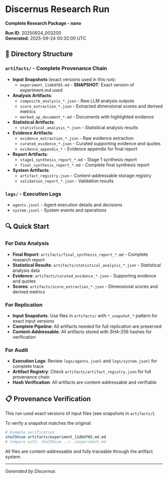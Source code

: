 # Discernus Research Run

**Complete Research Package - nano**

**Run ID**: 20250924_003200  
**Generated**: 2025-09-24 00:32:00 UTC

## 📁 Directory Structure

### `artifacts/` - Complete Provenance Chain
- **Input Snapshots** (exact versions used in this run):
  - `experiment_11d6df85.md` - **SNAPSHOT**: Exact version of experiment.md used
- **Analysis Artifacts**: 
  - `composite_analysis_*.json` - Raw LLM analysis outputs
  - `score_extraction_*.json` - Extracted dimensional scores and derived metrics
  - `marked_up_document_*.md` - Documents with highlighted evidence
- **Statistical Artifacts**:
  - `statistical_analysis_*.json` - Statistical analysis results
- **Evidence Artifacts**: 
  - `evidence_extraction_*.json` - Raw evidence extraction
  - `curated_evidence_*.json` - Curated supporting evidence and quotes
  - `evidence_appendix_*` - Evidence appendix for final report
- **Report Artifacts**: 
  - `stage1_synthesis_report_*.md` - Stage 1 synthesis report
  - `final_synthesis_report_*.md` - Complete final synthesis report
- **System Artifacts**:
  - `artifact_registry.json` - Content-addressable storage registry
  - `validation_report_*.json` - Validation results

### `logs/` - Execution Logs
- `agents.jsonl` - Agent execution details and decisions
- `system.jsonl` - System events and operations

## 🔍 Quick Start

### For Data Analysis
- **Final Report**: `artifacts/final_synthesis_report_*.md` - Complete research report
- **Statistical Results**: `artifacts/statistical_analysis_*.json` - Statistical analysis data
- **Evidence**: `artifacts/curated_evidence_*.json` - Supporting evidence and quotes
- **Scores**: `artifacts/score_extraction_*.json` - Dimensional scores and derived metrics

### For Replication
- **Input Snapshots**: Use files in `artifacts/` with `*_snapshot_*` pattern for exact input versions
- **Complete Pipeline**: All artifacts needed for full replication are preserved
- **Content-Addressable**: All artifacts stored with SHA-256 hashes for verification

### For Audit
- **Execution Logs**: Review `logs/agents.jsonl` and `logs/system.jsonl` for complete trace
- **Artifact Registry**: Check `artifacts/artifact_registry.json` for full provenance chain
- **Hash Verification**: All artifacts are content-addressable and verifiable

## 📋 Provenance Verification

This run used exact versions of input files (see snapshots in `artifacts/`).

To verify a snapshot matches the original:
```bash
# Example verification
sha256sum artifacts/experiment_11d6df85.md.md
# Compare with: sha256sum ../../experiment.md
```

All files are content-addressable and fully traceable through the artifact system.

---
*Generated by Discernus*
